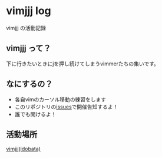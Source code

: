 # vimjjj log

vimjjj の活動記録

## vimjjj って？

下に行きたいときにjを押し続けてしまうvimmerたちの集いです。

## なにするの？

- 各自vimのカーソル移動の練習をします
- このリポジトリの[issues](https://github.com/vimjjj/log/issues)で開催告知するよ！
- 誰でも開けるよ！

## 活動場所

[vimjjj(idobata)](https://idobata.io/organizations/vimjjj/rooms/i/join_request/48659d50-288b-4560-bacd-121081d12335)
